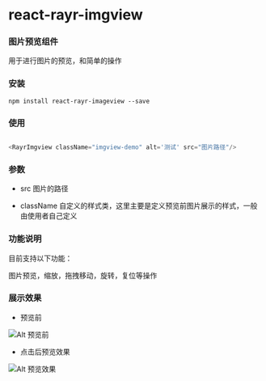 # react-rayr-imgview

### 图片预览组件

用于进行图片的预览，和简单的操作

### 安装

```
npm install react-rayr-imageview --save
```

### 使用

```javascript

<RayrImgview className="imgview-demo" alt='测试' src="图片路径"/>

```

### 参数

- src 图片的路径

- className 自定义的样式类，这里主要是定义预览前图片展示的样式，一般由使用者自己定义

### 功能说明

目前支持以下功能：

图片预览，缩放，拖拽移动，旋转，复位等操作

### 展示效果

- 预览前

![Alt 预览前](https://raw.githubusercontent.com/rayrcoder/react-rayr-imgview/master/src/imgs/demo001.png)

- 点击后预览效果

![Alt 预览效果](https://raw.githubusercontent.com/rayrcoder/react-rayr-imgview/master/src/imgs/demo002.png)
